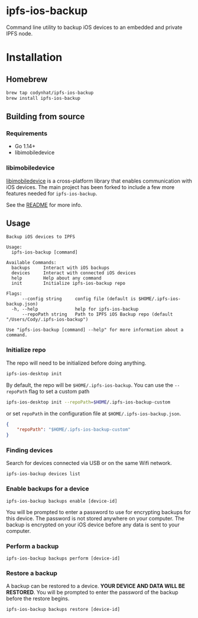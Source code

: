 ipfs-ios-backup
===============

Command line utility to backup iOS devices to an embedded and private IPFS node.

# Installation

## Homebrew

``` sh
brew tap codynhat/ipfs-ios-backup
brew install ipfs-ios-backup
```

## Building from source

### Requirements
- Go 1.14+
- libimobiledevice

### libimobiledevice

[libimobiledevice](http://www.libimobiledevice.org/) is a cross-platform library that enables communication with iOS devices. The main project has been forked to include a few more features needed for `ipfs-ios-backup`. 

See the [README](https://github.com/codynhat/libimobiledevice) for more info.

## Usage

```
Backup iOS devices to IPFS

Usage:
  ipfs-ios-backup [command]

Available Commands:
  backups     Interact with iOS backups
  devices     Interact with connected iOS devices
  help        Help about any command
  init        Initialize ipfs-ios-backup repo

Flags:
      --config string     config file (default is $HOME/.ipfs-ios-backup.json)
  -h, --help              help for ipfs-ios-backup
      --repoPath string   Path to IPFS iOS Backup repo (default "/Users/Cody/.ipfs-ios-backup")

Use "ipfs-ios-backup [command] --help" for more information about a command.
```

### Initialize repo

The repo will need to be initialized before doing anything.
``` sh
ipfs-ios-desktop init
```

By default, the repo will be `$HOME/.ipfs-ios-backup`. You can use the `--repoPath` flag to set a custom path
``` sh
ipfs-ios-desktop init --repoPath=$HOME/.ipfs-ios-backup-custom
```

or set `repoPath` in the configuration file at `$HOME/.ipfs-ios-backup.json`.

``` json
{
    "repoPath": "$HOME/.ipfs-ios-backup-custom"
}
```

### Finding devices

Search for devices connected via USB or on the same Wifi network.

```
ipfs-ios-backup devices list
```

### Enable backups for a device

```
ipfs-ios-backup backups enable [device-id]
```

You will be prompted to enter a password to use for encrypting backups for this device. The password is not stored anywhere on your computer. The backup is encrypted on your iOS device before any data is sent to your computer.

### Perform a backup

```
ipfs-ios-backup backups perform [device-id]
```

### Restore a backup

A backup can be restored to a device. **YOUR DEVICE AND DATA WILL BE RESTORED**. You will be prompted to enter the password of the backup before the restore begins.

```
ipfs-ios-backup backups restore [device-id]
```
